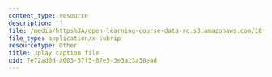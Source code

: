 ```yaml
---
content_type: resource
description: ''
file: /media/https%3A/open-learning-course-data-rc.s3.amazonaws.com/18-217-graph-theory-and-additive-combinatorics-fall-2019/7e72ad0da00357f387e53e3a13a38ead_ydyiq1Z22gc.vtt
file_type: application/x-subrip
resourcetype: Other
title: 3play caption file
uid: 7e72ad0d-a003-57f3-87e5-3e3a13a38ead
---
```

